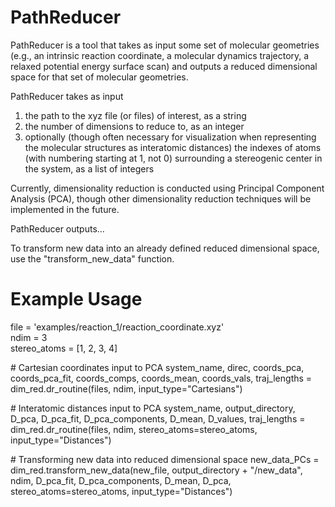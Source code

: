 # PathReducer

PathReducer is a tool that takes as input some set of molecular geometries (e.g., an intrinsic reaction coordinate, a molecular dynamics trajectory, a relaxed potential energy surface scan) and outputs a reduced dimensional space for that set of molecular geometries. 

PathReducer takes as input 
1. the path to the xyz file (or files) of interest, as a string
2. the number of dimensions to reduce to, as an integer
3. optionally (though often necessary for visualization when representing the molecular structures as interatomic distances) the indexes of atoms (with numbering starting at 1, not 0) surrounding a stereogenic center in the system, as a list of integers
  
Currently, dimensionality reduction is conducted using Principal Component Analysis (PCA), though other dimensionality reduction techniques will be implemented in the future.

PathReducer outputs...

To transform new data into an already defined reduced dimensional space, use the "transform_new_data" function.

# Example Usage
file = 'examples/reaction_1/reaction_coordinate.xyz'  
ndim = 3    
stereo_atoms = [1, 2, 3, 4]   

\# Cartesian coordinates input to PCA
system_name, direc, coords_pca, coords_pca_fit, coords_comps, coords_mean, coords_vals, traj_lengths = \
    dim_red.dr_routine(files, ndim, input_type="Cartesians")

\# Interatomic distances input to PCA
system_name, output_directory, D_pca, D_pca_fit, D_pca_components, D_mean, D_values, traj_lengths = \
   dim_red.dr_routine(files, ndim, stereo_atoms=stereo_atoms, input_type="Distances")
   
\# Transforming new data into reduced dimensional space
new_data_PCs = dim_red.transform_new_data(new_file, output_directory + "/new_data", ndim, D_pca_fit, D_pca_components, D_mean,
                                         D_pca, stereo_atoms=stereo_atoms, input_type="Distances")
